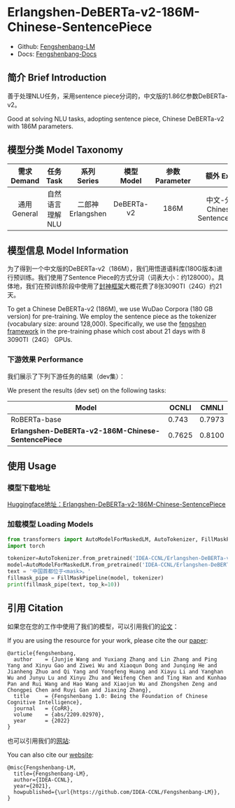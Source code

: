 # Erlangshen-DeBERTa-v2-186M-Chinese-SentencePiece

- Github: [Fengshenbang-LM](https://github.com/IDEA-CCNL/Fengshenbang-LM)
- Docs: [Fengshenbang-Docs](https://fengshenbang-doc.readthedocs.io/)

## 简介 Brief Introduction

善于处理NLU任务，采用sentence piece分词的，中文版的1.86亿参数DeBERTa-v2。

Good at solving NLU tasks, adopting sentence piece, Chinese DeBERTa-v2 with 186M parameters.

## 模型分类 Model Taxonomy

|  需求 Demand  | 任务 Task       | 系列 Series      | 模型 Model    | 参数 Parameter | 额外 Extra |
|  :----:  | :----:  | :----:  | :----:  | :----:  | :----:  |
| 通用 General  | 自然语言理解 NLU | 二郎神 Erlangshen | DeBERTa-v2 |      186M      |    中文-分句 Chinese-SentencePiece     |

## 模型信息 Model Information

为了得到一个中文版的DeBERTa-v2（186M），我们用悟道语料库(180G版本)进行预训练。我们使用了Sentence Piece的方式分词（词表大小：约128000）。具体地，我们在预训练阶段中使用了[封神框架](https://github.com/IDEA-CCNL/Fengshenbang-LM/tree/main/fengshen)大概花费了8张3090TI（24G）约21天。

To get a Chinese DeBERTa-v2 (186M), we use WuDao Corpora (180 GB version) for pre-training. We employ the sentence piece as the tokenizer (vocabulary size: around 128,000). Specifically, we use the [fengshen framework](https://github.com/IDEA-CCNL/Fengshenbang-LM/tree/main/fengshen) in the pre-training phase which cost about 21 days with 8 3090TI（24G） GPUs.

### 下游效果 Performance

我们展示了下列下游任务的结果（dev集）：

We present the results (dev set) on the following tasks:

| Model                                                | OCNLI  | CMNLI  |
| ---------------------------------------------------- | ------ | ------ |
| RoBERTa-base                                         | 0.743  | 0.7973 |
| **Erlangshen-DeBERTa-v2-186M-Chinese-SentencePiece** | 0.7625 | 0.8100 |

## 使用 Usage

### 模型下载地址
[Huggingface地址：Erlangshen-DeBERTa-v2-186M-Chinese-SentencePiece](https://huggingface.co/IDEA-CCNL/Erlangshen-DeBERTa-v2-186M-Chinese-SentencePiece)

### 加载模型 Loading Models

```python
from transformers import AutoModelForMaskedLM, AutoTokenizer, FillMaskPipeline
import torch

tokenizer=AutoTokenizer.from_pretrained('IDEA-CCNL/Erlangshen-DeBERTa-v2-186M-Chinese-SentencePiece', use_fast=False)
model=AutoModelForMaskedLM.from_pretrained('IDEA-CCNL/Erlangshen-DeBERTa-v2-186M-Chinese-SentencePiece')
text = '中国首都位于<mask>。'
fillmask_pipe = FillMaskPipeline(model, tokenizer)
print(fillmask_pipe(text, top_k=10))
```

## 引用 Citation

如果您在您的工作中使用了我们的模型，可以引用我们的[论文](https://arxiv.org/abs/2209.02970)：

If you are using the resource for your work, please cite the our [paper](https://arxiv.org/abs/2209.02970):

```text
@article{fengshenbang,
  author    = {Junjie Wang and Yuxiang Zhang and Lin Zhang and Ping Yang and Xinyu Gao and Ziwei Wu and Xiaoqun Dong and Junqing He and Jianheng Zhuo and Qi Yang and Yongfeng Huang and Xiayu Li and Yanghan Wu and Junyu Lu and Xinyu Zhu and Weifeng Chen and Ting Han and Kunhao Pan and Rui Wang and Hao Wang and Xiaojun Wu and Zhongshen Zeng and Chongpei Chen and Ruyi Gan and Jiaxing Zhang},
  title     = {Fengshenbang 1.0: Being the Foundation of Chinese Cognitive Intelligence},
  journal   = {CoRR},
  volume    = {abs/2209.02970},
  year      = {2022}
}
```

也可以引用我们的[网站](https://github.com/IDEA-CCNL/Fengshenbang-LM/):

You can also cite our [website](https://github.com/IDEA-CCNL/Fengshenbang-LM/):

```text
@misc{Fengshenbang-LM,
  title={Fengshenbang-LM},
  author={IDEA-CCNL},
  year={2021},
  howpublished={\url{https://github.com/IDEA-CCNL/Fengshenbang-LM}},
}
```